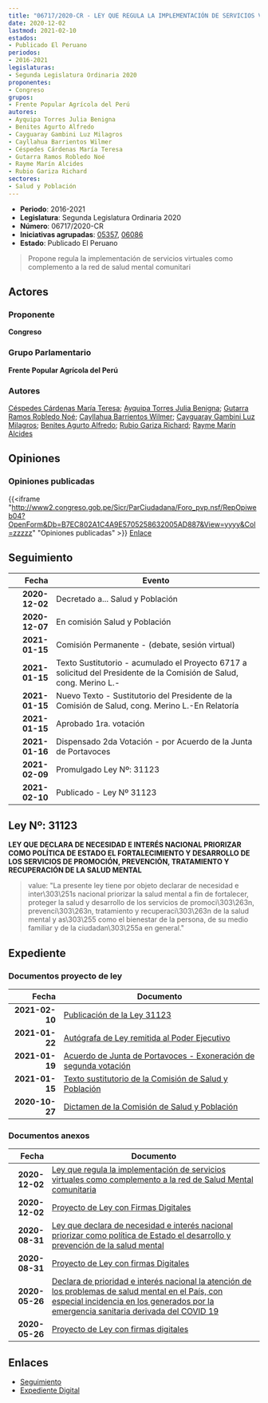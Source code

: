 ```yaml
---
title: "06717/2020-CR - LEY QUE REGULA LA IMPLEMENTACIÓN DE SERVICIOS VIRTUALES COMO COMPLEMENTO A LA RED SE SALUD MENTAL COMUNITARIA"
date: 2020-12-02
lastmod: 2021-02-10
estados:
- Publicado El Peruano
periodos:
- 2016-2021
legislaturas:
- Segunda Legislatura Ordinaria 2020
proponentes:
- Congreso
grupos:
- Frente Popular Agrícola del Perú
autores:
- Ayquipa Torres Julia Benigna
- Benites Agurto Alfredo
- Cayguaray Gambini Luz Milagros
- Cayllahua Barrientos Wilmer
- Céspedes Cárdenas María Teresa
- Gutarra Ramos Robledo Noé
- Rayme Marín Alcides
- Rubio Gariza Richard
sectores:
- Salud y Población
---
```

- **Periodo**: 2016-2021
- **Legislatura**: Segunda Legislatura Ordinaria 2020
- **Número**: 06717/2020-CR
- **Iniciativas agrupadas**: [05357](../../05300/05357), [06086](../../06000/06086)
- **Estado**: Publicado El Peruano

> Propone regula la implementación de servicios virtuales como complemento a la red de salud mental comunitari


## Actores

### Proponente

**Congreso**

### Grupo Parlamentario

**Frente Popular Agrícola del Perú**

### Autores

[Céspedes Cárdenas María Teresa](mailto:mailto:mcespedes@congreso.gob.pe); [Ayquipa Torres Julia Benigna](mailto:mailto:jayquipa@congreso.gob.pe); [Gutarra Ramos Robledo Noé](mailto:mailto:rgutarra@congreso.gob.pe); [Cayllahua Barrientos Wilmer](mailto:mailto:wcayllahua@congreso.gob.pe); [Cayguaray Gambini Luz Milagros](mailto:mailto:lcayguaray@congreso.gob.pe); [Benites Agurto Alfredo](mailto:mailto:abenites@congreso.gob.pe); [Rubio Gariza Richard](mailto:mailto:rrubio@congreso.gob.pe); [Rayme Marín Alcides](mailto:mailto:arayme@congreso.gob.pe)

## Opiniones

### Opiniones publicadas

{{<iframe "http://www2.congreso.gob.pe/Sicr/ParCiudadana/Foro_pvp.nsf/RepOpiweb04?OpenForm&Db=B7EC802A1C4A9E5705258632005AD887&View=yyyy&Col=zzzzz" "Opiniones publicadas" >}}
[Enlace](http://www2.congreso.gob.pe/Sicr/ParCiudadana/Foro_pvp.nsf/RepOpiweb04?OpenForm&Db=B7EC802A1C4A9E5705258632005AD887&View=yyyy&Col=zzzzz)


## Seguimiento

| Fecha | Evento |
|------:|--------|
| **2020-12-02** | Decretado a... Salud y Población |
| **2020-12-07** | En comisión Salud y Población |
| **2021-01-15** | Comisión Permanente - (debate, sesión virtual) |
| **2021-01-15** | Texto Sustitutorio - acumulado el Proyecto 6717 a solicitud del Presidente de la Comisión de Salud, cong. Merino L.- |
| **2021-01-15** | Nuevo Texto - Sustitutorio del Presidente de la Comisión de Salud, cong. Merino L.-En Relatoría |
| **2021-01-15** | Aprobado 1ra. votación |
| **2021-01-16** | Dispensado 2da Votación - por Acuerdo de la Junta de Portavoces |
| **2021-02-09** | Promulgado Ley Nº: 31123 |
| **2021-02-10** | Publicado - Ley Nº 31123 |

## Ley Nº: 31123

**LEY QUE DECLARA DE NECESIDAD E INTERÉS NACIONAL PRIORIZAR COMO POLÍTICA DE ESTADO EL FORTALECIMIENTO Y DESARROLLO DE LOS SERVICIOS DE PROMOCIÓN, PREVENCIÓN, TRATAMIENTO Y RECUPERACIÓN DE LA SALUD MENTAL**

> value: "La presente ley tiene por objeto declarar de necesidad e inter\303\251s nacional priorizar la salud mental a fin de fortalecer, proteger la salud y desarrollo de los servicios de promoci\303\263n, prevenci\303\263n, tratamiento y recuperaci\303\263n de la salud mental y as\303\255 como el bienestar de la persona, de su medio familiar y de la ciudadan\303\255a en general."


## Expediente

### Documentos proyecto de ley

| Fecha | Documento |
|------:|-----------|
| **2021-02-10** | [Publicación de la Ley 31123](http://www.leyes.congreso.gob.pe/Documentos/2016_2021/ADLP/Normas_Legales/31123-LEY.pdf) |
| **2021-01-22** | [Autógrafa de Ley remitida al Poder Ejecutivo](http://www.leyes.congreso.gob.pe/Documentos/2016_2021/Autografas/Ley_y_de_Resolucion_Legislativa/AU05357-20210122.pdf) |
| **2021-01-19** | [Acuerdo de Junta de Portavoces - Exoneración de segunda votación](http://www.leyes.congreso.gob.pe/Documentos/2016_2021/Acuerdos/Junta_Portavoces/AJP05357-20210119.pdf) |
| **2021-01-15** | [Texto sustitutorio de la Comisión de Salud y Población](http://www.leyes.congreso.gob.pe/Documentos/2016_2021/Texto_Sustitutorio/Proyectos_de_Ley/TS0535720010115.pdf) |
| **2020-10-27** | [Dictamen de la Comisión de Salud y Población](http://www.leyes.congreso.gob.pe/Documentos/2016_2021/Dictamenes/Proyectos_de_Ley/05357DC21MAY20201027.pdf) |

### Documentos anexos

| Fecha | Documento |
|------:|-----------|
| **2020-12-02** | [Ley que regula la implementación de servicios virtuales como complemento a la red de Salud Mental comunitaria](https://leyes.congreso.gob.pe/Documentos/2016_2021/Proyectos_de_Ley_y_de_Resoluciones_Legislativas/PL06717-20201202.pdf) |
| **2020-12-02** | [Proyecto de Ley con Firmas Digitales](https://leyes.congreso.gob.pe/Documentos/2016_2021/Proyectos_de_Ley_y_de_Resoluciones_Legislativas/Proyectos_Firmas_digitales/PL06717.pdf) |
| **2020-08-31** | [Ley que declara de necesidad e interés nacional priorizar como política de Estado el desarrollo y prevención de la salud mental](http://www.leyes.congreso.gob.pe/Documentos/2016_2021/Proyectos_de_Ley_y_de_Resoluciones_Legislativas/PL06086-20200831.pdf) |
| **2020-08-31** | [Proyecto de Ley con firmas Digitales](http://www.leyes.congreso.gob.pe/Documentos/2016_2021/Proyectos_de_Ley_y_de_Resoluciones_Legislativas/Proyectos_Firmas_digitales/PL06086.pdf) |
| **2020-05-26** | [Declara de prioridad e interés nacional la atención de los problemas de salud mental en el País, con especial incidencia en los generados por la emergencia sanitaria derivada del COVID 19](http://www.leyes.congreso.gob.pe/Documentos/2016_2021/Proyectos_de_Ley_y_de_Resoluciones_Legislativas/PL05357_20200526.pdf) |
| **2020-05-26** | [Proyecto de Ley con firmas digitales](http://www.leyes.congreso.gob.pe/Documentos/2016_2021/Proyectos_de_Ley_y_de_Resoluciones_Legislativas/Proyectos_Firmas_digitales/PL05357.pdf) |

## Enlaces

- [Seguimiento](http://www2.congreso.gob.pe/Sicr/TraDocEstProc/CLProLey2016.nsf/f7fff46988ca05b1052578e100829cc7/55ab70274df9246705258632006a9c0a?OpenDocument)
- [Expediente Digital](http://www2.congreso.gob.pe/Sicr/TraDocEstProc/Expvirt_2011.nsf/visbusqptramdoc1621/06717?opendocument)

